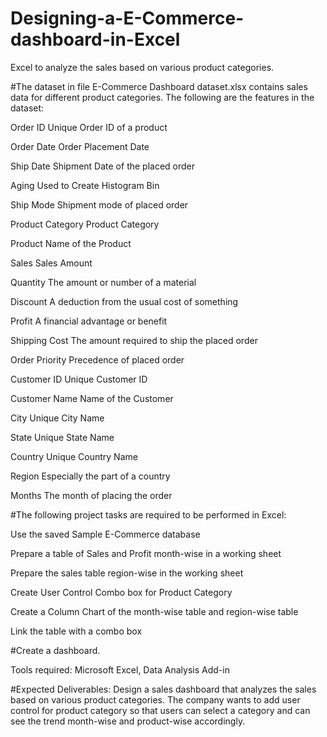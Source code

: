 # Designing-a-E-Commerce-dashboard-in-Excel
Excel to analyze the sales based on various product categories.

#The dataset in file E-Commerce Dashboard dataset.xlsx contains sales data for different product categories. The following are the features in the dataset:

Order ID	Unique Order ID of a product

Order Date	Order Placement Date

Ship Date	Shipment Date of the placed order

Aging	Used to Create Histogram Bin

Ship Mode	Shipment mode of placed order

Product Category	Product Category

Product	Name of the Product

Sales	Sales Amount

Quantity	The amount or number of a material

Discount	A deduction from the usual cost of something

Profit	A financial advantage or benefit

Shipping Cost	The amount required to ship the placed order

Order Priority	Precedence of placed order

Customer ID	Unique Customer ID

Customer Name	Name of the Customer

City	Unique City Name

State	Unique State Name

Country	Unique Country Name

Region	Especially the part of a country

Months	The month of placing the order

#The following project tasks are required to be performed in Excel:

Use the saved Sample E-Commerce database

Prepare a table of Sales and Profit month-wise in a working sheet

Prepare the sales table region-wise in the working sheet

Create User Control Combo box for Product Category

Create a Column Chart of the month-wise table and region-wise table

Link the table with a combo box

#Create a dashboard.

Tools required: Microsoft Excel, Data Analysis Add-in

#Expected Deliverables:  Design a sales dashboard that analyzes the sales based on various product categories. The company wants to add user control for product category so that users can select a category and can see the trend month-wise and product-wise accordingly.
